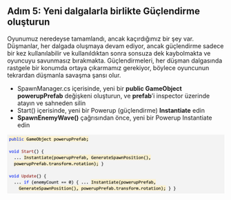 ## Adım 5: Yeni dalgalarla birlikte Güçlendirme oluşturun 
Oyunumuz neredeyse tamamlandı, ancak kaçırdığımız bir şey var. Düşmanlar, her dalgada oluşmaya devam ediyor, ancak güçlendirme sadece bir kez kullanılabilir ve kullanıldıktan sonra sonsuza dek kaybolmakta ve oyuncuyu savunmasız bırakmakta. Güçlendirmeleri, her düşman dalgasında rastgele bir konumda ortaya çıkarmamız gerekiyor, böylece oyuncunun tekrardan düşmanla savaşma şansı olur. 

- SpawnManager.cs içerisinde, yeni bir **public GameObject powerupPrefab** değişkeni oluşturun, ve **prefab**’i inspector üzerinde atayın ve sahneden silin 
- Start() içerisinde, yeni bir Powerup (güçlendirme) **Instantiate** edin 
- **SpawnEnemyWave()** çağrısından önce, yeni bir Powerup Instantiate edin 

![figures](https://raw.githubusercontent.com/Kodluyoruz/taskforce/main/unity-junior-programmer/spawn-powerups-with-new-waves/figures/CWC_B.2.5_image5.png)
